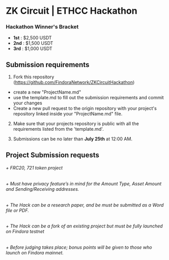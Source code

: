 # ZK Circuit | ETHCC Hackathon

### Hackathon Winner's Bracket

- **1st** : $2,500 USDT
- **2nd** : $1,500 USDT
- **3rd** : $1,000 USDT

## Submission requirements

1. Fork this repository (https://github.com/FindoraNetwork/ZKCircuitHackathon)
  - create a new "ProjectName.md"
  - use the template.md to fill out the submission requirements and commit your changes
  - Create a new pull request to the origin repository with your project's repository linked inside your "ProjectName.md" file. 

2. Make sure that your projects repository is public with all the requirements listed from the 'template.md'. 

3. Submissions can be no later than **July 25th** at 12:00 AM.

## Project Submission requests
###### + FRC20, 721 token project
###### + Must have privacy feature’s in mind for the Amount Type, Asset Amount and Sending/Receiving addresses.
###### + The Hack can be a research paper, and be must be submitted as a Word file or PDF.
###### + The Hack can be a fork of an existing project but must be fully launched on Findora testnet 
###### + Before judging takes place; bonus points will be given to those who launch on Findora mainnet.
